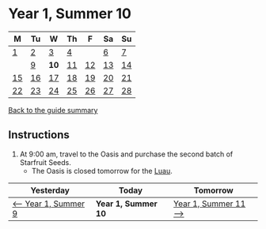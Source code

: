 # Year 1, Summer 10

| M                          | Tu                        | W                         | Th                        | F                         | Sa                        | Su                        |
| -------------------------- | ------------------------- | ------------------------- | ------------------------- |-------------------------- | ------------------------- | ------------------------- |
| [1](year-1-summer-1.md)    | [2](year-1-summer-2.md)   | [3](year-1-summer-3.md)   | [4](year-1-summer-4.md)   |                           | [6](year-1-summer-6.md)   | [7](year-1-summer-7.md)   |
|                            | [9](year-1-summer-9.md)   | **10**                    | [11](year-1-summer-11.md) | [12](year-1-summer-12.md) | [13](year-1-summer-13.md) | [14](year-1-summer-14.md) |
| [15](year-1-summer-15.md)  | [16](year-1-summer-16.md) | [17](year-1-summer-17.md) | [18](year-1-summer-18.md) | [19](year-1-summer-19.md) | [20](year-1-summer-20.md) | [21](year-1-summer-21.md) |
| [22](year-1-summer-22.md)  | [23](year-1-summer-23.md) | [24](year-1-summer-24.md) | [25](year-1-summer-25.md) | [26](year-1-summer-26.md) | [27](year-1-summer-27.md) | [28](year-1-summer-28.md) |

[Back to the guide summary](readme.md)

## Instructions

1. At 9:00 am, travel to the Oasis and purchase the second batch of Starfruit Seeds.
   - The Oasis is closed tomorrow for the [Luau](https://stardewvalleywiki.com/Luau).

| Yesterday                                   | Today                 | Tomorrow                                    |
| ------------------------------------------- | --------------------- | ------------------------------------------- |
| [⟵ Year 1, Summer 9](year-1-summer-9.md)   | **Year 1, Summer 10** | [Year 1, Summer 11 ⟶](year-1-summer-11.md) |
